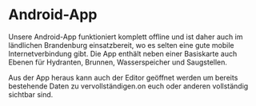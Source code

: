 # Android-App

Unsere Android-App funktioniert komplett offline und ist daher auch im ländlichen
Brandenburg einsatzbereit, wo es selten eine gute mobile Internetverbindung gibt.
Die App enthält neben einer Basiskarte auch Ebenen für Hydranten, Brunnen, Wasserspeicher
und Saugstellen.

Aus der App heraus kann auch der Editor geöffnet werden um bereits bestehende
Daten zu vervollständigen.on euch oder anderen vollständig sichtbar sind.